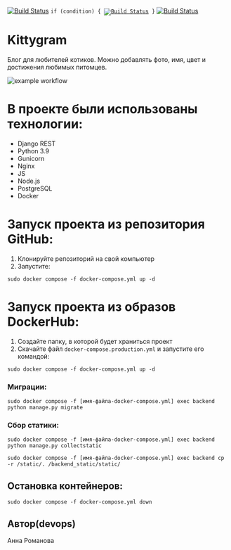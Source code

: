 [![Build Status](https://github.com/Trivium1999/kittygram_final/workflows/main.yml/badge.svg)](https://github.com/Trivium1999/kittygram_final/actions/workflows/main.yml)
<code>if (condition) {
[![Build Status](https://github.com/Trivium1999/kittygram_final/workflows/Main/badge.svg)](https://github.com/Trivium1999/kittygram_final/actions/workflows/Main.yml)
}</code>
[![Build Status](https://github.com/Trivium1999/kittygram_final.svg?branch=main)](https://travis-ci.com/username/projectname)

#  Kittygram
Блог для любителей котиков. Можно добавлять фото, имя, цвет и достижения любимых питомцев.

![example workflow](https://github.com/github/docs/actions/workflows/main.yml/badge.svg)
#  В проекте были использованы технологии:
- Django REST
- Python 3.9
- Gunicorn
- Nginx
- JS
- Node.js
- PostgreSQL
- Docker

#  Запуск проекта из репозитория GitHub:
1. Клонируйте репозиторий на свой компьютер
2. Запустите:
```
sudo docker compose -f docker-compose.yml up -d
```

# Запуск проекта из образов DockerHub:
1. Создайте папку, в которой будет храниться проект
2. Скачайте файл ```docker-compose.production.yml``` и запустите его командой:
```
sudo docker compose -f docker-compose.yml up -d
```

### Миграции:
```
sudo docker compose -f [имя-файла-docker-compose.yml] exec backend python manage.py migrate
```
### Сбор статики:
```
sudo docker compose -f [имя-файла-docker-compose.yml] exec backend python manage.py collectstatic

sudo docker compose -f [имя-файла-docker-compose.yml] exec backend cp -r /static/. /backend_static/static/
```

##  Остановка контейнеров:
```
sudo docker compose -f docker-compose.yml down
```

## Автор(devops)
Анна Романова
